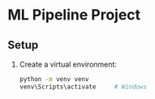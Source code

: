 # ML Pipeline Project

## Setup
1. Create a virtual environment:
   ```bash
   python -m venv venv
   venv\Scripts\activate     # Windows